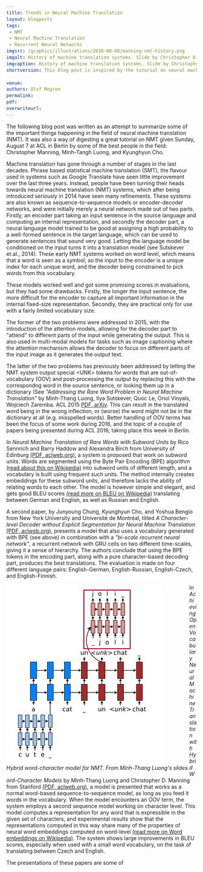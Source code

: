 ```yaml
---
title: Trends in Neural Machine Translation
layout: blogposts
tags:
 - NMT
 - Neural Machine Translation
 - Recurrent Neural Networks
imgsrc: /graphics/illustrations/2016-08-08/manning-nmt-history.png
imgalt: History of machine translation systems. Slide by Christopher D. Manning.
imgcaption: History of machine translation systems. Slide by Christopher D. Manning.
shortversion: This blog post is inspired by the tutorial on neural machine translation on ACL 2016 in Berlin by Christopher Manning, Minh-Tangh Luong, and Kyunghyun Cho. It intends to shed light on some of the recent research activities related to neural machine translation, and give some pointers on where to read more.

venue: 
authors: Olof Mogren
permalink:
pdf: 
overwriteurl: 
---
```


The following blog post was written as an attempt to summarize some
of the important things happening in the field of
neural machine translation (NMT). It was also a way of digesting
a great tutorial on NMT given Sunday, August 7 at ACL in Berlin
by some of the best people in the field: Christopher Manning,
Minh-Tangh Luong, and Kyunghyun Cho.

Machine translation has gone through a number of stages in the last decades.
Phrase based statistical machine translation (SMT), the flavour
used in systems such as Google Translate have seen
little improvement over the last three years. 
Instead, people have been turning their heads towards
neural machine translation (NMT) systems, which
after being introduced seriously in 2014 have seen many refinements. 
These systems are also known as sequence-to-sequence models
or encoder-decoder networks, and were initially 
merely a neural network made out
of two parts. Firstly, an encoder part taking an input sentence
in the source language and computing an internal representation,
and secondly the decoder part, a neural language model
trained to be good at assigning a high probability to a
well-formed sentence in the target language, which can be used to
generate sentences that sound very good. Letting the language
model be conditioned on the input turns it into a translation
model (see Sutskever et.al., 2014).
These early NMT systems worked on word level, which means that
a word is seen as a symbol, so the input to the encoder is
a unique index for each unique word, and the decoder being
constrained to pick words from this vocabulary.

<!-- 2. merely a neural language model conditioned on some input text.
I.e. a model that could compute a probability of possible output
sentences given an input sentence, and useable to sample output
text given some input in the source language. //-->

These models worked well and got some promising scores in evaluations, but
they had some drawbacks.
Firstly, the longer the input sentence,
the more difficult for the encoder to capture all important information
in the internal fixed-size representation.
Secondly, they are practical only for use with
a fairly limited vocabulary size.

The former of the two problems were addressed in 2015, 
with the introduction of the attention models, allowing for the
decoder part to "attend" to different parts of the input while
generating the output. This is also used in multi-modal models
for tasks such as image captioning where the attention mechanism
allows the decoder to focus on different parts of the input image
as it generates the output text.

The latter of the two problems has previously been addressed
by letting the NMT system output special &lt;UNK&gt; tokens
for words that are out-of-vocabulary (OOV)
and post-processing the output by replacing this with the
correspondng word in the source sentence, or looking them up
in a dictionary
(See *"Addressing the Rare Word Problem in Neural Machine Translation"* by Minh-Thang Luong, Ilya Sutskever, Quoc Le, Oriol Vinyals, Wojciech Zaremba. ACL 2015
[PDF, arXiv](https://arxiv.org/abs/1410.8206).
This can result in the translated word being in the wrong inflection,
or (worse) the word might not be in the dictionary at all
(e.g. misspelled words).
Better handling of OOV terms has been the focus of some work
during 2016, and the topic of a couple of papers being presented
during ACL 2016, taking place this week in Berlin.

In *Neural Machine Translation of Rare Words with Subword Units* by
Rico Sennrich and Barry Haddow and Alexandra Birch from
University of Edinburg
[(PDF, aclweb.org)](http://aclweb.org/anthology/P/P16/P16-1162.pdf),
a system is proposed that work on subword units.
Words are segmented using the Byte Pair Encoding (BPE) algorithm
[(read about this on Wikipedia)](https://en.wikipedia.org/wiki/Byte_pair_encoding)
into subword units of different length, and a vocabulary is built
using frequent such units.
The method internally creates embeddings for these subword units,
and therefore lacks the ability of relating words to each other.
The model is however simple and elegant, and gets good BLEU scores
[(read more on BLEU on Wikipedia)](https://en.wikipedia.org/wiki/BLEU)
translating between German and English, as well as Russian and
English.

A second paper, by Junyoung Chung, Kyunghyun Cho, and Yoshua Bengio from
New York University and Universit&eacute; de Montr&eacute;al,
titled *A Character-level Decoder without Explicit Segmentation for Neural Machine Translation*
[(PDF, aclweb.org)](http://aclweb.org/anthology/P/P16/P16-1160.pdf),
presents a model that also uses a vocabulary generated
with BPE (see above) in combination with a *"bi-scale recurrent neural network"*,
a recurrent network with GRU cells on two different time-scales,
giving it a sense of hierarchy. The authors conclude that using the
BPE tokens in the encoding part, along with a pure character-based
decoding part, produces the best translations. The evaluation is made
on four different language pairs: English-German, English-Russian,
English-Czech, and English-Finnish.

<div style="float: left">
<img src="/graphics/illustrations/2016-08-08/luong-hybrid-nmt.png" />
<br />
<em>Hybrid word-character model for NMT. From Minh-Thang Luong's slides.</em>
</div>

In
*Achieving Open Vocabulary Neural Machine Translation with Hybrid Word-Character Models*
by Minh-Thang Luong and Christopher D. Manning from Stanford
[(PDF, aclweb.org)](http://aclweb.org/anthology/P/P16/P16-1100.pdf),
a model is presented that works as a normal word-based sequence-to-sequence
model, as long as you feed it words in the vocabulary.
When the model encounters an OOV term, the system employs a second sequence model
working on character level. This model computes a representation
for any word that is expressible in the given set of characters, and experimental
results show that the representations computed in this way share
many of the properties of neural word embeddings computed on
word-level
[(read more on Word embeddings on Wikipedia)](https://en.wikipedia.org/wiki/Word_embedding).
The system shows large improvements in BLEU scores,
especially when used with a small word vocabulary,
on the task of translating between Czech and English.

The presentations of these papers are some of 
